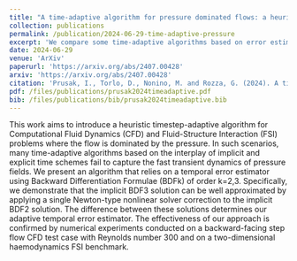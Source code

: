 ```yaml
---
title: "A time-adaptive algorithm for pressure dominated flows: a heuristic estimator"
collection: publications
permalink: /publication/2024-06-29-time-adaptive-pressure
excerpt: 'We compare some time-adaptive algorithms based on error estimators that use variations of BDF2 and BDF3 time marching schemes, for Navier-Stokes and FSI problems with pressure dominated flows.'
date: 2024-06-29
venue: 'ArXiv'
paperurl: 'https://arxiv.org/abs/2407.00428'
arxiv: 'https://arxiv.org/abs/2407.00428'
citation: 'Prusak, I., Torlo, D., Nonino, M. and Rozza, G. (2024). A time-adaptive algorithm for pressure dominated flows: a heuristic estimator. arXiv preprint arXiv:2407.00428.'
pdf: /files/publications/prusak2024timeadaptive.pdf
bib: /files/publications/bib/prusak2024timeadaptive.bib
---
```

This work aims to introduce a heuristic timestep-adaptive algorithm for Computational Fluid Dynamics (CFD) and Fluid-Structure Interaction (FSI) problems where the flow is dominated by the pressure. In such scenarios, many time-adaptive algorithms based on the interplay of implicit and explicit time schemes fail to capture the fast transient dynamics of pressure fields. We present an algorithm that relies on a temporal error estimator using Backward Differentiation Formulae (BDFk) of order k=2,3. Specifically, we demonstrate that the implicit BDF3 solution can be well approximated by applying a single Newton-type nonlinear solver correction to the implicit BDF2 solution. The difference between these solutions determines our adaptive temporal error estimator. The effectiveness of our approach is confirmed by numerical experiments conducted on a backward-facing step flow CFD test case with Reynolds number 300 and on a two-dimensional haemodynamics FSI benchmark.
